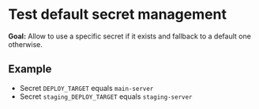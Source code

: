 # Test default secret management

**Goal:** Allow to use a specific secret if it exists and fallback to a default one otherwise.

## Example

- Secret `DEPLOY_TARGET` equals `main-server`
- Secret `staging_DEPLOY_TARGET` equals `staging-server`
